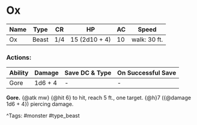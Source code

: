 # Ox

| Name | Type | CR | HP | AC | Speed |
|------|------|----|----|----|-------|
| Ox | Beast | 1/4 | 15 (2d10 + 4) | 10 | walk: 30 ft. |

### Actions:

| Ability | Damage | Save DC & Type | On Successful Save |
|---------|--------|----------------|--------------------|
| Gore | 1d6 + 4 | - | - |


**Gore.** {@atk mw} {@hit 6} to hit, reach 5 ft., one target. {@h}7 ({@damage 1d6 + 4}) piercing damage.

^Tags: #monster #type_beast